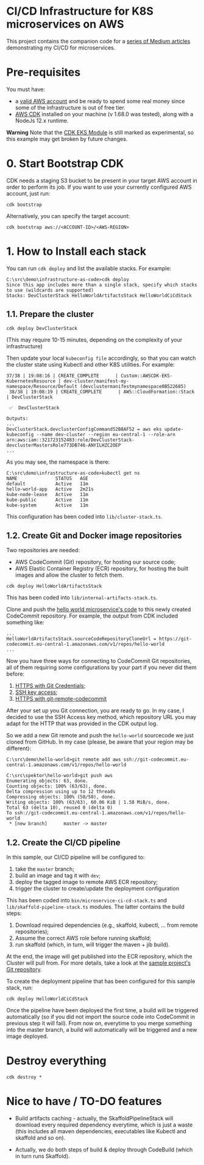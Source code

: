 # CI/CD Infrastructure for K8S microservices on AWS

This project contains the companion code for a [series of Medium articles](https://marioscalas.medium.com/an-example-of-development-workflow-for-microservices-on-aws-a3795850cc07) 
demonstrating my CI/CD for microservices.

# Pre-requisites

You must have:
* a [valid AWS account](https://aws.amazon.com/free) and be ready to spend some real money since some of the 
infrastructure is out of free tier.
* [AWS CDK](https://docs.aws.amazon.com/cdk/) installed on your machine (v 1.68.0 was tested), along with a NodeJs 12.x 
runtime.

**Warning** Note that the [CDK EKS Module](https://docs.aws.amazon.com/cdk/api/latest/docs/aws-eks-readme.html) is still 
marked as experimental, so this example may get broken by future changes.

# 0. Start Bootstrap CDK

CDK needs a staging S3 bucket to be present in your target AWS account in order to perform its job. 
If you want to use your currently configured AWS account, just run: 
```shell script
cdk bootstrap
```

Alternatively, you can specify the target account:
```shell script
cdk bootstrap aws://<ACCOUNT-ID>/<AWS-REGION>
```

# 1. How to Install each stack

You can run `cdk deploy` and list the available stacks. For example:
```shell script
C:\src\demo\infrastructure-as-code>cdk deploy
Since this app includes more than a single stack, specify which stacks to use (wildcards are supported)
Stacks: DevClusterStack HelloWorldArtifactsStack HelloWorldCiCdStack
``` 

## 1.1. Prepare the cluster
```
cdk deploy DevClusterStack
```
(This may require 10-15 minutes, depending on the complexity of your infrastructure)

Then update your local `kubeconfig file` accordingly, so that you can watch the cluster state using Kubectl and other K8S
utilities. For example:

```shell script
37/38 | 19:08:16 | CREATE_COMPLETE      | Custom::AWSCDK-EKS-KubernetesResource | dev-cluster/manifest-my-namespace/Resource/Default (devclustermanifestmynamespace0B522685)
 38/38 | 19:08:19 | CREATE_COMPLETE      | AWS::CloudFormation::Stack            | DevClusterStack

 ✅  DevClusterStack

Outputs:
...
DevClusterStack.devclusterConfigCommand52B8AF52 = aws eks update-kubeconfig --name dev-cluster --region eu-central-1 --role-arn arn:aws:iam::321723152483:role/DevClusterStack-devclusterMastersRole773DB746-ANYILHZC2OEP
...
```

As you may see, the namespace is there:
```shell script
C:\src\demo\infrastructure-as-code>kubectl get ns
NAME              STATUS   AGE
default           Active   11m
hello-world-app   Active   2m21s
kube-node-lease   Active   11m
kube-public       Active   11m
kube-system       Active   11m
```

This configuration has been coded into `lib/cluster-stack.ts`.

## 1.2. Create Git and Docker image repositories

Two repositories are needed:
* AWS CodeCommit (Git) repository, for hosting our source code;
* AWS Elastic Container Registry (ECR) repository, for hosting the built images and allow the cluster to fetch them.

```
cdk deploy HelloWorldArtifactsStack
```

This has been coded into `lib/internal-artifacts-stack.ts`.

Clone and push the [hello world microservice's code](https://github.com/scalasm/aws-k8s-hello-world) to this newly 
created CodeCommit repository. For example, the output from CDK included something like:

```shell script
...
HelloWorldArtifactsStack.sourceCodeRepositoryCloneUrl = https://git-codecommit.eu-central-1.amazonaws.com/v1/repos/hello-world
...
```

Now you have three ways for connecting to CodeCommit Git repositories, all of them requiring some configurations by your 
part if you never did them before:
 1. [HTTPS with Git Credentials](https://docs.aws.amazon.com/codecommit/latest/userguide/setting-up-gc.html);
 2. [SSH key access](https://docs.aws.amazon.com/codecommit/latest/userguide/setting-up-ssh-unixes.html);
 3. [HTTPS with git-remote-codecommit](https://docs.aws.amazon.com/codecommit/latest/userguide/setting-up-git-remote-codecommit.html)

After your set up you Git connection, you are ready to go. In my case, I decided to use the SSH Access key method, which
repository URL you may adapt for the HTTP that was provided in the CDK output log.

So we add a new Git remote and push the `hello-world` sourcecode we just cloned from GitHub. In my case (please, be 
aware that your region may be different):

```
C:\src\demo\hello-world>git remote add aws ssh://git-codecommit.eu-central-1.amazonaws.com/v1/repos/hello-world

C:\src\spektor\hello-world>git push aws
Enumerating objects: 63, done.
Counting objects: 100% (63/63), done.
Delta compression using up to 12 threads
Compressing objects: 100% (50/50), done.
Writing objects: 100% (63/63), 60.06 KiB | 1.58 MiB/s, done.
Total 63 (delta 10), reused 0 (delta 0)
To ssh://git-codecommit.eu-central-1.amazonaws.com/v1/repos/hello-world
 * [new branch]      master -> master
```

## 1.2. Create the CI/CD pipeline

In this sample, our CI/CD pipeline will be configured to:
1. take the `master` branch;
2. build an image and tag it with `dev`;
3. deploy the tagged image to remote AWS ECR repository;
4. trigger the cluster to create/update the deployment configuration

This has been coded into `bin/microservice-ci-cd-stack.ts` and `lib/skaffold-pipeline-stack.ts` modules. The latter contains
the build steps:
1. Download required dependencies (e.g., skaffold, kubectl, ... from remote repositories);
2. Assume the correct AWS role before running skaffold;
3. run skaffold (which, in turn, will trigger the maven + jib build).

At the end, the image will get published into the ECR repository, which the Cluster will pull from. For more details, 
take a look at the [sample project's Git repository]().

To create the deployment pipeline that has been configured for this sample stack, run:
```
cdk deploy HelloWorldCiCdStack
```

Once the pipeline have been deployed the first time, a build will be triggered automatically (so if you did not import 
the source code into CodeCommit in previous step it will fail). From now on, everytime to you merge something into the 
master branch, a build will automatically will be triggered and a new image deployed.

# Destroy everything

```
cdk destroy *
```

# Nice to have / TO-DO features

* Build artifacts caching - actually, the SkaffoldPipelineStack will download every required dependency everytime, which
  is just a waste (this includes all maven dependencies, executables like Kubectl and skaffold and so on).

* Actually, we do both steps of build & deploy through CodeBuild (which in turn runs Skaffold). 

